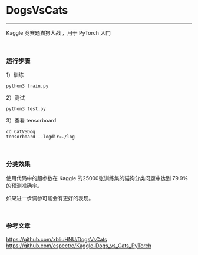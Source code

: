 # DogsVsCats
---
Kaggle 竞赛题猫狗大战 ，用于 PyTorch 入门

</br>

### 运行步骤
1）训练
``` shell
python3 train.py
```

2）测试
```shell
python3 test.py
```

3）查看 tensorboard
```shell
cd CatVSDog
tensorboard --logdir=./log
```

</br>

### 分类效果
使用代码中的超参数在 Kaggle 的25000张训练集的猫狗分类问题中达到 79.9% 的预测准确率。

如果进一步调参可能会有更好的表现。

</br>

### 参考文章
https://github.com/xbliuHNU/DogsVsCats
https://github.com/espectre/Kaggle-Dogs_vs_Cats_PyTorch